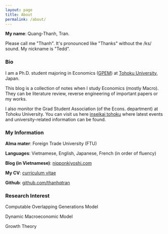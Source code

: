 ```yaml
---
layout: page
title: About
permalink: /about/
---
```



**My name**: Quang-Thanh, Tran.

Please call me "Thanh". It's pronounced like "Thanks" without the /ks/ sound. My nickname is "Tedd".

### Bio

I am a Ph.D. student majoring in Economics ([GPEM](https://www.econ.tohoku.ac.jp/english/page-gpem.html)) at [Tohoku University](https://www.timeshighereducation.com/world-university-rankings/tohoku-university), Japan.

This blog is a collection of notes when I study Economics (mostly Macro). They can be literature review, reverse engineering of important papers or my works.

I also monitor the Grad Student Association (of the Econs. department) at Tohoku University. You can visit us here [inseikai tohoku](https://inseikaitohoku.wordpress.com) where latest events and university-related information can be found.

### My Information

**Alma mater**: Foreign Trade University (FTU)

**Languages**: Vietnamese, English, Japanese, French (in order of fluency)

**Blog (in Vietnamese)**: [nipponkiyoshi.com](https://nipponkiyoshi.com)

**My CV**: [curriculum vitae](https://thanhqtran.github.io/cv/)

**Github**: [github.com/thanhqtran](https://github.com/thanhqtran) 

### Research Interest

Computable Overlapping Generations Model

Dynamic Macroeconomic Model

Growth Theory